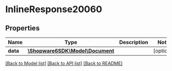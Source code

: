 # InlineResponse20060

## Properties
Name | Type | Description | Notes
------------ | ------------- | ------------- | -------------
**data** | [**\Shopware6SDK\Model\Document**](Document.md) |  | [optional] 

[[Back to Model list]](../../README.md#documentation-for-models) [[Back to API list]](../../README.md#documentation-for-api-endpoints) [[Back to README]](../../README.md)

